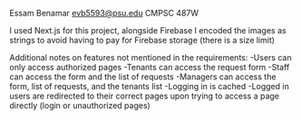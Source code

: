 Essam Benamar
evb5593@psu.edu
CMPSC 487W

I used Next.js for this project, alongside Firebase
I encoded the images as strings to avoid having to pay for Firebase storage (there is a size limit)

Additional notes on features not mentioned in the requirements:
-Users can only access authorized pages
  -Tenants can access the request form
  -Staff can access the form and the list of requests
  -Managers can access the form, list of requests, and the tenants list
-Logging in is cached
-Logged in users are redirected to their correct pages upon trying to access a page directly (login or unauthorized pages)
